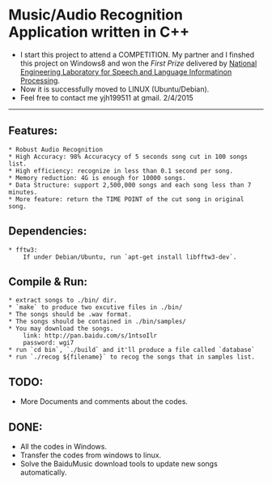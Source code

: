 Music/Audio Recognition Application written in C++
===============================================

* I start this project to attend a COMPETITION. My partner and I finshed this project on Windows8 and won the *First Prize* delivered by [National Engineering Laboratory for Speech and Language Informatinon Processing](http://nelslip.ustc.edu.cn/html/yunews/detail_2014_05/30/191.shtml).
* Now it is successfully moved to LINUX (Ubuntu/Debian).
* Feel free to contact me yjh199511 at gmail. 2/4/2015

***

Features:
-----

    * Robust Audio Recognition
    * High Accuracy: 98% Accuracycy of 5 seconds song cut in 100 songs list.
    * High efficiency: recognize in less than 0.1 second per song.
    * Memory reduction: 4G is enough for 10000 songs.
    * Data Structure: support 2,500,000 songs and each song less than 7 minutes.
    * More feature: return the TIME POINT of the cut song in original song.

Dependencies:
-----

    * fftw3:
        If under Debian/Ubuntu, run `apt-get install libfftw3-dev`.

Compile & Run:
-----

    * extract songs to ./bin/ dir.
    * `make` to produce two excutive files in ./bin/ 
    * The songs should be .wav format.
    * The songs should be contained in ./bin/samples/ 
    * You may download the songs.
        link: http://pan.baidu.com/s/1ntsoIlr
        password: wgi7 
    * run `cd bin`, `./build` and it'll produce a file called `database`
    * run `./recog ${filename}` to recog the songs that in samples list.

TODO:
-----

   - More Documents and comments about the codes.

DONE:
-----

   - All the codes in Windows.
   - Transfer the codes from windows to linux.
   - Solve the BaiduMusic download tools to update new songs automatically.

